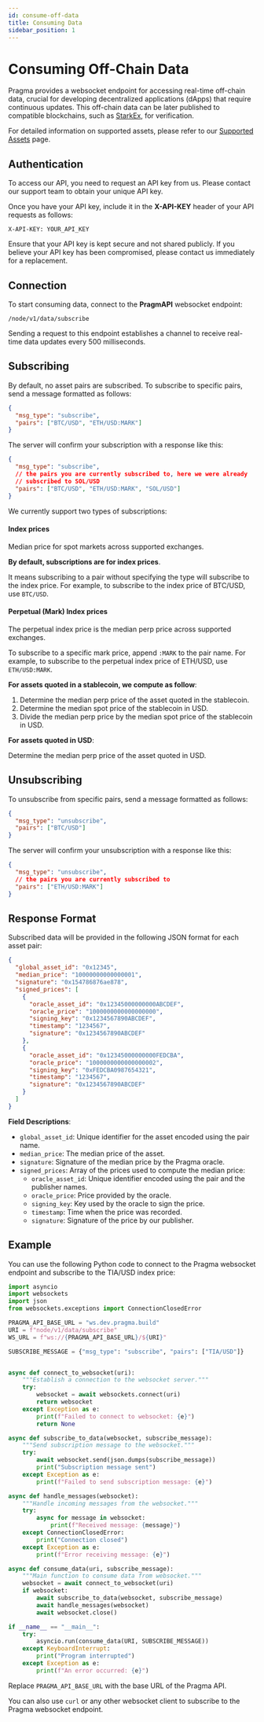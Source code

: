 ```yaml
---
id: consume-off-data
title: Consuming Data
sidebar_position: 1
---
```


# Consuming Off-Chain Data

Pragma provides a websocket endpoint for accessing real-time off-chain data, crucial for developing decentralized applications (dApps) that require continuous updates. This off-chain data can be later published to compatible blockchains, such as [StarkEx](https://starkware.co/starkex/), for verification.

For detailed information on supported assets, please refer to our [Supported Assets](./supported-assets) page.

## Authentication

To access our API, you need to request an API key from us. Please contact our support team to obtain your unique API key.

Once you have your API key, include it in the **X-API-KEY** header of your API requests as follows:

```http
X-API-KEY: YOUR_API_KEY
```

Ensure that your API key is kept secure and not shared publicly. If you believe your API key has been compromised, please contact us immediately for a replacement.

## Connection

To start consuming data, connect to the **PragmAPI** websocket endpoint:

```
/node/v1/data/subscribe
```

Sending a request to this endpoint establishes a channel to receive real-time data updates every 500 milliseconds.

## Subscribing

By default, no asset pairs are subscribed. To subscribe to specific pairs, send a message formatted as follows:

```json
{
  "msg_type": "subscribe",
  "pairs": ["BTC/USD", "ETH/USD:MARK"]
}
```

The server will confirm your subscription with a response like this:

```json
{
  "msg_type": "subscribe",
  // the pairs you are currently subscribed to, here we were already
  // subscribed to SOL/USD
  "pairs": ["BTC/USD", "ETH/USD:MARK", "SOL/USD"]
}
```

We currently support two types of subscriptions:

#### Index prices

Median price for spot markets across supported exchanges.

**By default, subscriptions are for index prices**.

It means subscribing to a pair without specifying the type will subscribe to the index price. For example, to subscribe to the index price of BTC/USD, use `BTC/USD`.

#### Perpetual (Mark) Index prices

The perpetual index price is the median perp price across supported exchanges.

To subscribe to a specific mark price, append `:MARK` to the pair name. For example, to subscribe to the perpetual index price of ETH/USD, use `ETH/USD:MARK`.

**For assets quoted in a stablecoin, we compute as follow**:

1. Determine the median perp price of the asset quoted in the stablecoin.
2. Determine the median spot price of the stablecoin in USD.
3. Divide the median perp price by the median spot price of the stablecoin in USD.

**For assets quoted in USD**:

Determine the median perp price of the asset quoted in USD.

## Unsubscribing

To unsubscribe from specific pairs, send a message formatted as follows:

```json
{
  "msg_type": "unsubscribe",
  "pairs": ["BTC/USD"]
}
```

The server will confirm your unsubscription with a response like this:

```json
{
  "msg_type": "unsubscribe",
  // the pairs you are currently subscribed to
  "pairs": ["ETH/USD:MARK"]
}
```

## Response Format

Subscribed data will be provided in the following JSON format for each asset pair:

```json
{
  "global_asset_id": "0x12345",
  "median_price": "10000000000000001",
  "signature": "0x154786876ae878",
  "signed_prices": [
    {
      "oracle_asset_id": "0x12345000000000ABCDEF",
      "oracle_price": "1000000000000000000",
      "signing_key": "0x1234567890ABCDEF",
      "timestamp": "1234567",
      "signature": "0x1234567890ABCDEF"
    },
    {
      "oracle_asset_id": "0x12345000000000FEDCBA",
      "oracle_price": "1000000000000000002",
      "signing_key": "0xFEDCBA0987654321",
      "timestamp": "1234567",
      "signature": "0x1234567890ABCDEF"
    }
  ]
}
```

**Field Descriptions**:

- `global_asset_id`: Unique identifier for the asset encoded using the pair name.
- `median_price`: The median price of the asset.
- `signature`: Signature of the median price by the Pragma oracle.
- `signed_prices`: Array of the prices used to compute the median price:
  - `oracle_asset_id`: Unique identifier encoded using the pair and the publisher names.
  - `oracle_price`: Price provided by the oracle.
  - `signing_key`: Key used by the oracle to sign the price.
  - `timestamp`: Time when the price was recorded.
  - `signature`: Signature of the price by our publisher.

## Example

You can use the following Python code to connect to the Pragma websocket endpoint and subscribe to the TIA/USD index price:

```python
import asyncio
import websockets
import json
from websockets.exceptions import ConnectionClosedError

PRAGMA_API_BASE_URL = "ws.dev.pragma.build"
URI = f"node/v1/data/subscribe"
WS_URL = f"ws://{PRAGMA_API_BASE_URL}/${URI}"

SUBSCRIBE_MESSAGE = {"msg_type": "subscribe", "pairs": ["TIA/USD"]}


async def connect_to_websocket(uri):
    """Establish a connection to the websocket server."""
    try:
        websocket = await websockets.connect(uri)
        return websocket
    except Exception as e:
        print(f"Failed to connect to websocket: {e}")
        return None

async def subscribe_to_data(websocket, subscribe_message):
    """Send subscription message to the websocket."""
    try:
        await websocket.send(json.dumps(subscribe_message))
        print("Subscription message sent")
    except Exception as e:
        print(f"Failed to send subscription message: {e}")

async def handle_messages(websocket):
    """Handle incoming messages from the websocket."""
    try:
        async for message in websocket:
            print(f"Received message: {message}")
    except ConnectionClosedError:
        print("Connection closed")
    except Exception as e:
        print(f"Error receiving message: {e}")

async def consume_data(uri, subscribe_message):
    """Main function to consume data from websocket."""
    websocket = await connect_to_websocket(uri)
    if websocket:
        await subscribe_to_data(websocket, subscribe_message)
        await handle_messages(websocket)
        await websocket.close()

if __name__ == "__main__":
    try:
        asyncio.run(consume_data(URI, SUBSCRIBE_MESSAGE))
    except KeyboardInterrupt:
        print("Program interrupted")
    except Exception as e:
        print(f"An error occurred: {e}")
```

Replace `PRAGMA_API_BASE_URL` with the base URL of the Pragma API.

You can also use `curl` or any other websocket client to subscribe to the Pragma websocket endpoint.
